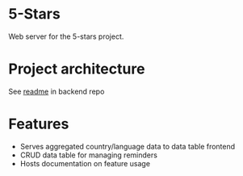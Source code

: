 # 5-Stars

Web server for the 5-stars project.

# Project architecture
See [readme](https://github.com/rsns-0/5-stars) in backend repo

# Features
  - Serves aggregated country/language data to data table frontend
  - CRUD data table for managing reminders
  - Hosts documentation on feature usage
